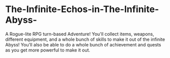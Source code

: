 # The-Infinite-Echos-in-The-Infinite-Abyss-
A Rogue-lite RPG turn-based Adventure! You'll collect items, weapons, different equipment, and a whole bunch of skills to make it out of the infinite Abyss! You'll also be able to do a whole bunch of achievement and quests as you get more powerful to make it out.
